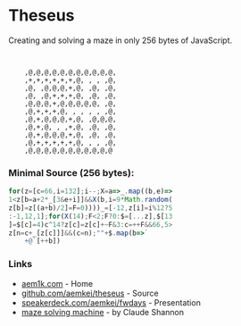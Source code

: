 # Theseus


Creating and solving a maze in only
256 bytes of JavaScript.

```


    ,@,@,@,@,@,@,@,@,@,@,@,
    ,+,+,+,+,+,+,@, , , ,@,
    ,@, ,@,@,@,+,@, ,@, ,@,
    ,@, ,@,+,+,+,@, ,@, ,@,
    ,@,@,@,+,@,@,@,@,@, ,@,
    ,@,+,+,+,@, , , , , ,@,
    ,@,+,@,@,@,+,@, ,@,@,@,
    ,@,+,@, , ,+,@, ,@, ,@,
    ,@,+,@,@,@,+,@, ,@, ,@,
    ,@,+,+,+,+,+,@, , , ,@,
    ,@,@,@,@,@,@,@,@,@,@,@

```

### Minimal Source (256 bytes):

```js
for(z=[c=66,i=132];i--;X=a=>_.map((b,e)=>
1<z[b=a+2*_[3&e+i]]&&X(b,i=9*Math.random(
z[b]=z[(a+b)/2]=F=0))))_=[-12,z[i]=i%12?5
:-1,12,1];for(X(14);F<2;F?0:$=[...z],$[13
]=$[c]=4)c^14?z[c]=z[c]+~F&3:c=++F&&66,5>
z[n=c+_[z[c]]]&&(c=n);""+$.map(b=>`
    +@`[++b])
```

### Links

* [aem1k.com](http://aem1k.com/) - Home
* [github.com/aemkei/theseus](https://github.com/aemkei/theseus) - Source
* [speakerdeck.com/aemkei/fwdays](https://speakerdeck.com/aemkei/fwdays) - Presentation
* [maze solving machine](http://cyberneticzoo.com/mazesolvers/1952-%E2%80%93-theseus-maze-solving-mouse-%E2%80%93-claude-shannon-american/) - by Claude Shannon